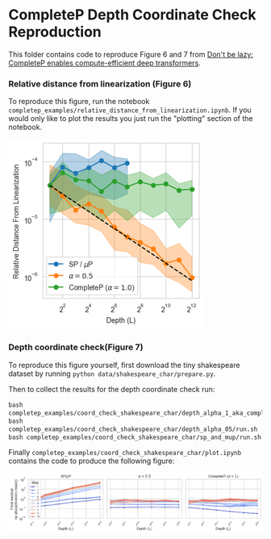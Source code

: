 # CompleteP Depth Coordinate Check Reproduction

This folder contains code to reproduce Figure 6 and 7 from [Don't be lazy: CompleteP enables compute-efficient deep transformers](https://arxiv.org/abs/2505.01618). 

### Relative distance from linearization (Figure 6)

To reproduce this figure, run the notebook `completep_examples/relative_distance_from_linearization.ipynb`.
If you would only like to plot the results you just run the "plotting" section of the notebook.

![linearization_distance](../assets/linearization_distance.png)

### Depth coordinate check(Figure 7)

To reproduce this figure yourself, first download the tiny shakespeare dataset by running `python data/shakespeare_char/prepare.py`.

Then to collect the results for the depth coordinate check run:
```
bash completep_examples/coord_check_shakespeare_char/depth_alpha_1_aka_completep/run.sh
bash completep_examples/coord_check_shakespeare_char/depth_alpha_05/run.sh
bash completep_examples/coord_check_shakespeare_char/sp_and_mup/run.sh
```

Finally `completep_examples/coord_check_shakespeare_char/plot.ipynb` contains the code to produce the following figure:

![depth_coord_check](../assets/depth_coord_check.png)
